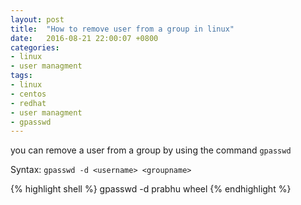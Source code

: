 ```yaml
---
layout: post
title:  "How to remove user from a group in linux"
date:   2016-08-21 22:00:07 +0800
categories:
- linux
- user managment
tags:
- linux
- centos
- redhat
- user managment
- gpasswd
---
```


you can remove a user from a group by using the command `gpasswd`

Syntax: `gpasswd -d <username> <groupname>`

{% highlight shell %}
gpasswd -d prabhu wheel
{% endhighlight %}

